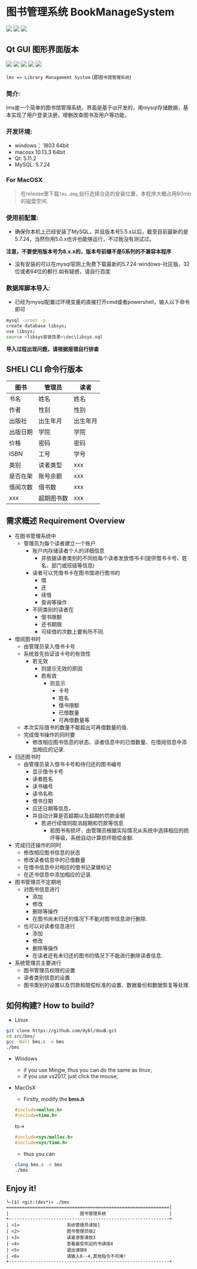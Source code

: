 # 图书管理系统 BookManageSystem

![](https://img.shields.io/badge/license-Apache2.0-253bd8.svg)
![](https://img.shields.io/badge/author-dybl-ff69b4.svg)
![](https://img.shields.io/badge/upload-pass-0f9d58.svg)

## Qt GUI 图形界面版本
![](img/1.png)
![](img/2.png)
![](img/3.png)
![](img/4.png)
![](img/5.png)

`lms => Library Managememt System`
(即`图书馆管理系统`)

### 简介:
lms是一个简单的图书馆管理系统，界面是基于qt开发的，用mysql存储数据，基本实现了用户登录注册，增删改查图书及用户等功能，

### 开发环境:
- windows： 1803 64bit
- macosx 10.13.3 64bit
- Qt: 5.11.2
- MySQL: 5.7.24


### For MacOSX

> 在release里下载`lms.dmg`,自行选择合适的安装位置，本程序大概占用60mb的磁盘空间.

### 使用前配置:

- 确保你本机上已经安装了MySQL，并且版本号5.5.x以后，截至目前最新的是5.7.24，当然你用5.0.x也许也能够运行，不过我没有测试过。

**注意，不要使用版本号为8.x.x的，版本号前缀不是5系列的不兼容本程序**

- 没有安装的可以在mysql官网上免费下载最新的5.7.24-windows-社区版，32位或者64位的都行.如有疑惑，请自行百度

### 数据库脚本导入:

- 已经为mysql配置过环境变量的直接打开cmd或者powershell，输入以下命令即可

``` bash
mysql -uroot -p 
create database libsys;
use libsys;
source <libsys安装目录>\doc\libsys.sql
```
**导入过程出现问题，请根据报错自行排查**

## SHELl CLI 命令行版本

|图书 | 管理员 | 读者|
| -- | -- | -- |
书名 | 姓名 | 姓名
作者 | 性别 | 性别
出版社 | 出生年月 | 出生年月
出版日期 | 学院 | 学院
价格 | 密码 | 密码
ISBN | 工号 | 学号
类别 | 读者类型	| xxx
是否在架 | 账号余额 | xxx
借阅次数 | 借书数 | xxx
xxx	| 超期图书数 | xxx

## 需求概述 Requirement Overview

- 在图书管理系统中
  - 管理员为每个读者建立一个账户
    - 账户内存储读者个人的详细信息
      - 并依据读者类别的不同给每个读者发放借书卡(提供借书卡号、姓名、部门或班级等信息)
    - 读者可以凭借书卡在图书馆进行图书的
      - 借
      - 还
      - 续借
      - 查询等操作
    - 不同类别的读者在
      - 借书限额
      - 还书期限
      - 可续借的次数上要有所不同.
- 借阅图书时
  - 由管理员录入借书卡号
  - 系统首先验证该卡号的有效性
    - 若无效
      - 则提示无效的原因
      - 若有效
        - 则显示
          - 卡号
          - 姓名
          - 借书限额
          - 已借数量
          - 可再借数量等
  - 本次实际借书的数量不能超出可再借数量的值.
  - 完成借书操作的同时要
    - 修改相应图书信息的状态、读者信息中的已借数量、在借阅信息中添加相应的记录.
- 归还图书时
  - 由管理员录入借书卡号和待归还的图书编号
    - 显示借书卡号
    - 读者姓名
    - 读书编号
    - 读书名称
    - 借书日期
    - 应还日期等信息，
    - 并自动计算是否超期以及超期的罚款金额
      - 若进行续借则取消超期和罚款等信息
        - 若图书有损坏，由管理员根据实际情况从系统中选择相应的损坏等级，系统自动计算损坏赔偿金额.
- 完成归还操作的同时
  - 修改相应图书信息的状态
  - 修改读者信息中的已借数量
  - 在借书信息中对相应的借书记录做标记
  - 在还书信息中添加相应的记录.
- 图书管理员不定期地
  - 对图书信息进行
    - 添加
    - 修改
    - 删除等操作
    - 在图书尚未归还的情况下不能对图书信息进行删除.
  - 也可以对读者信息进行
    - 添加
    - 修改
    - 删除等操作
    - 在读者还有未归还的图书的情况下不能进行删除读者信息.
- 系统管理员主要进行
  - 图书管理员权限的设置
  - 读者类别信息的设置
  - 图书类别的设置以及罚款和赔偿标准的设置、数据备份和数据恢复等处理.

## 如何构建? How to build?

- Linux

```bash
git clone https://github.com/dybl/douB.git
cd src/bms/
gcc -Wall bms.c -o bms
./bms
```

- Windows

  - if you use Mingw, thus you can do the same as linux;
  - if you use vs2017, just click the mouse;

- MacOsX

  - Firstly, modify the **bms.h** 

  ```c
  #include<malloc.h>
  #include<time.h>
  ```

  to->

  ```c
  #include<sys/malloc.h>
  #include<sys/time.h>
  ```

  - thus you can 

  ```bash
  clang bms.c -o bms
  ./bms
  ```

## Enjoy it!



```shell
└─[$] <git:(dev*)> ./bms
==============================================================|
|                           图书管理系统                        |
+-------------------------------------------------------------+
| <1>                  系统管理员请按1                          
| <2>                  图书管理员按2                            
| <3>                  读者游客请按3                            
| <4>                  查看最受欢迎的书请按4                     
| <5>                  退出请按0                                
| <6>                  请输入0--4,其他指令不可用!                
+-------------------------------------------------------------+
```

